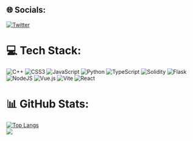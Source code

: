 ## 🌐 Socials:
[![Twitter](https://img.shields.io/badge/Twitter-%231DA1F2.svg?logo=Twitter&logoColor=white)](https://twitter.com/draffilog) 

# 💻 Tech Stack:
![C++](https://img.shields.io/badge/c++-%2300599C.svg?style=flat&logo=c%2B%2B&logoColor=white) 
![CSS3](https://img.shields.io/badge/css3-%231572B6.svg?style=flat&logo=css3&logoColor=white) 
![JavaScript](https://img.shields.io/badge/javascript-%23323330.svg?style=flat&logo=javascript&logoColor=%23F7DF1E) 
![Python](https://img.shields.io/badge/python-3670A0?style=flat&logo=python&logoColor=ffdd54) 
![TypeScript](https://img.shields.io/badge/typescript-%23007ACC.svg?style=flat&logo=typescript&logoColor=white) 
![Solidity](https://img.shields.io/badge/Solidity-%23363636.svg?style=flat&logo=solidity&logoColor=white) 
![Flask](https://img.shields.io/badge/flask-%23000.svg?style=flat&logo=flask&logoColor=white) 
![NodeJS](https://img.shields.io/badge/node.js-6DA55F?style=flat&logo=node.js&logoColor=white) 
![Vue.js](https://img.shields.io/badge/vuejs-%2335495e.svg?style=flat&logo=vue-dot-js&logoColor=%234FC08D)
![Vite](https://img.shields.io/badge/vite-%23646CFF.svg?style=flat&logo=vite&logoColor=white)
![React](https://img.shields.io/badge/react-%2320232a.svg?style=flat&logo=react&logoColor=%2361DAFB)

# 📊 GitHub Stats:
[![Top Langs](https://github-readme-stats.vercel.app/api/top-langs/?username=draffilog&layout=compact&theme=nightowl&hide_border=false)](https://github.com/anuraghazra/github-readme-stats)<br/>
![](https://github-readme-streak-stats.herokuapp.com/?user=draffilog&theme=nightowl&hide_border=false)<br/>


